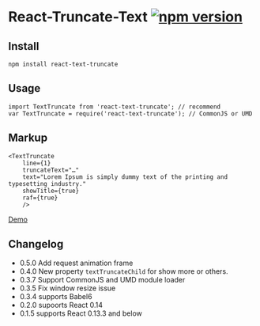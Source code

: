 # React-Truncate-Text [![npm version](https://badge.fury.io/js/react-text-truncate.svg)](https://badge.fury.io/js/react-text-truncate)

## Install

```
npm install react-text-truncate
```

## Usage

```
import TextTruncate from 'react-text-truncate'; // recommend
var TextTruncate = require('react-text-truncate'); // CommonJS or UMD
```

## Markup

```
<TextTruncate
	line={1}
	truncateText="…"
	text="Lorem Ipsum is simply dummy text of the printing and typesetting industry."
	showTitle={true}
    raf={true}
    />
```

[Demo](http://shinychang.github.io/React-Text-Truncate/)


## Changelog
* 0.5.0 Add request animation frame
* 0.4.0 New property `textTruncateChild` for show more or others.
* 0.3.7 Support CommonJS and UMD module loader
* 0.3.5 Fix window resize issue
* 0.3.4 supports Babel6
* 0.2.0 supoorts React 0.14
* 0.1.5 supports React 0.13.3 and below
